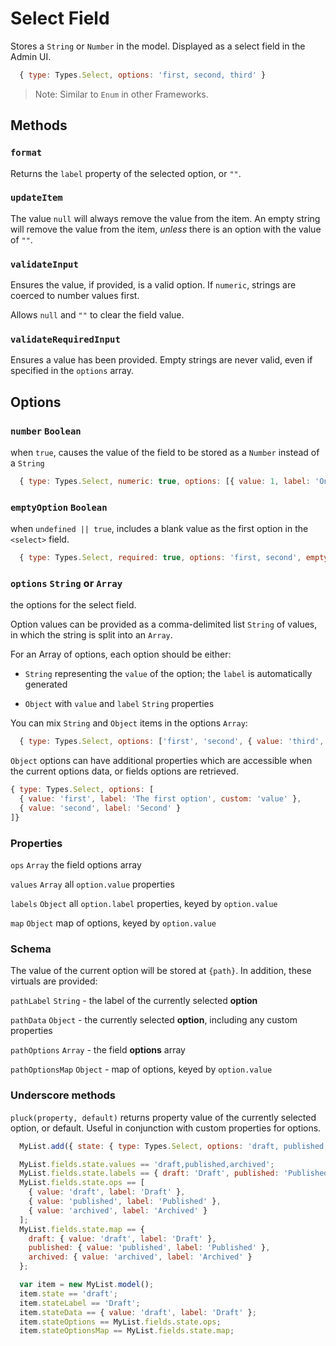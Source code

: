 # Select Field

Stores a `String` or `Number` in the model.
Displayed as a select field in the Admin UI.

```js
  { type: Types.Select, options: 'first, second, third' }
```

> Note: Similar to `Enum` in other Frameworks.

## Methods

### `format`

Returns the `label` property of the selected option, or `""`.

### `updateItem`

The value `null` will always remove the value from the item. An empty string will remove the value from the item, _unless_ there is an option with the value of `""`.

### `validateInput`

Ensures the value, if provided, is a valid option. If `numeric`, strings are coerced to number values first.

Allows `null` and `""` to clear the field value.

### `validateRequiredInput`

Ensures a value has been provided. Empty strings are never valid, even if specified in the `options` array.

## Options

### `number` `Boolean`
when `true`, causes the value of the field to be stored as a `Number` instead of a `String`

```js
  { type: Types.Select, numeric: true, options: [{ value: 1, label: 'One' }, { value: 2, label: 'Two' }
```
### `emptyOption` `Boolean`
when `undefined || true`, includes a blank value as the first option in the `<select>` field.

```js
  { type: Types.Select, required: true, options: 'first, second', emptyOption: false }
```

### `options` `String` or `Array`
the options for the select field.

Option values can be provided as a comma-delimited list `String` of values, in which the string is split into an `Array`.

For an Array of options, each option should be either:

* `String` representing the `value` of the option; the `label` is automatically generated

* `Object` with `value` and `label` `String` properties

You can mix `String` and `Object` items in the options `Array`:

```js
  { type: Types.Select, options: ['first', 'second', { value: 'third', label: 'The third one' }] }
```

`Object` options can have additional properties which are accessible when the current options data, or fields options are retrieved.

```js
{ type: Types.Select, options: [
  { value: 'first', label: 'The first option', custom: 'value' },
  { value: 'second', label: 'Second' }
]}
```

### Properties

`ops` `Array`
the field options array

`values` `Array`
all `option.value` properties

`labels` `Object`
all `option.label` properties, keyed by `option.value`

`map` `Object`
map of options, keyed by `option.value`

### Schema

The value of the current option will be stored at `{path}`. In addition, these virtuals are provided:

`pathLabel` `String` - the label of the currently selected **option**

`pathData` `Object` - the currently selected **option**, including any custom properties

`pathOptions` `Array` - the field **options** array

`pathOptionsMap` `Object` - map of options, keyed by `option.value`

### Underscore methods

`pluck(property, default)`
returns property value of the currently selected option, or default. Useful in conjunction with custom properties for options.

```js
  MyList.add({ state: { type: Types.Select, options: 'draft, published, archived', default: 'draft' });

  MyList.fields.state.values == 'draft,published,archived';
  MyList.fields.state.labels == { draft: 'Draft', published: 'Published', archived: 'Archived' };
  MyList.fields.state.ops == [
    { value: 'draft', label: 'Draft' },
    { value: 'published', label: 'Published' },
    { value: 'archived', label: 'Archived' }
  ];
  MyList.fields.state.map == {
    draft: { value: 'draft', label: 'Draft' },
    published: { value: 'published', label: 'Published' },
    archived: { value: 'archived', label: 'Archived' }
  };

  var item = new MyList.model();
  item.state == 'draft';
  item.stateLabel == 'Draft';
  item.stateData == { value: 'draft', label: 'Draft' };
  item.stateOptions == MyList.fields.state.ops;
  item.stateOptionsMap == MyList.fields.state.map;
```
